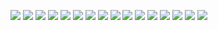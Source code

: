 


![](./art/slide-000.jpg)
![](./art/slide-001.jpg)
![](./art/slide-002.jpg)
![](./art/slide-003.jpg)
![](./art/slide-004.jpg)
![](./art/slide-005.jpg)
![](./art/slide-006.jpg)
![](./art/slide-007.jpg)
![](./art/slide-008.jpg)
![](./art/slide-009.jpg)
![](./art/slide-010.jpg)
![](./art/slide-011.jpg)
![](./art/slide-012.jpg)
![](./art/slide-013.jpg)
![](./art/slide-014.jpg)
![](./art/slide-015.jpg)
